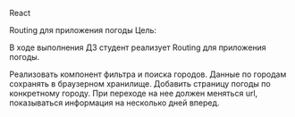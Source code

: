 React

Routing для приложения погоды
Цель:

В ходе выполнения ДЗ студент реализует Routing для приложения погоды.

Реализовать компонент фильтра и поиска городов. Данные по городам сохранять в браузерном хранилище. Добавить страницу погоды по конкретному городу. При переходе на нее должен меняться url, показываться информация на несколько дней вперед.
